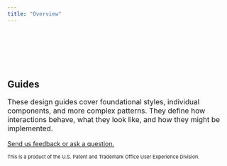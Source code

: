```yaml
---
title: "Overview"
---
```


<div class="pl-empty-state" style="padding-top: 80px; margin: auto; max-width: 600px;">
    <h2>Guides</h2>
    <p class="text-muted" style="font-size: 16px;">These design guides cover foundational styles, individual components, and more complex patterns. They define how interactions behave, what they look like, and how they might be implemented.</p>
    <p class="text-muted"><a href="mailto:contactUXD@uspto.gov?subject=Design Pattern Library">Send us feedback or ask a question.</a></p>
    <p class="text-muted" style="font-size: 11px;">This is a product of the U.S. Patent and Trademark Office User Experience Division.</p>
</div>
